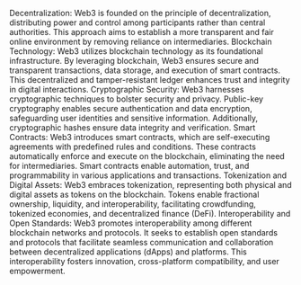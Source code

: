 Decentralization: Web3 is founded on the principle of decentralization, distributing power and control among participants rather than central authorities. This approach aims to establish a more transparent and fair online environment by removing reliance on intermediaries.
Blockchain Technology: Web3 utilizes blockchain technology as its foundational infrastructure. By leveraging blockchain, Web3 ensures secure and transparent transactions, data storage, and execution of smart contracts. This decentralized and tamper-resistant ledger enhances trust and integrity in digital interactions.
Cryptographic Security: Web3 harnesses cryptographic techniques to bolster security and privacy. Public-key cryptography enables secure authentication and data encryption, safeguarding user identities and sensitive information. Additionally, cryptographic hashes ensure data integrity and verification.
Smart Contracts: Web3 introduces smart contracts, which are self-executing agreements with predefined rules and conditions. These contracts automatically enforce and execute on the blockchain, eliminating the need for intermediaries. Smart contracts enable automation, trust, and programmability in various applications and transactions.
Tokenization and Digital Assets: Web3 embraces tokenization, representing both physical and digital assets as tokens on the blockchain. Tokens enable fractional ownership, liquidity, and interoperability, facilitating crowdfunding, tokenized economies, and decentralized finance (DeFi).
Interoperability and Open Standards: Web3 promotes interoperability among different blockchain networks and protocols. It seeks to establish open standards and protocols that facilitate seamless communication and collaboration between decentralized applications (dApps) and platforms. This interoperability fosters innovation, cross-platform compatibility, and user empowerment.
